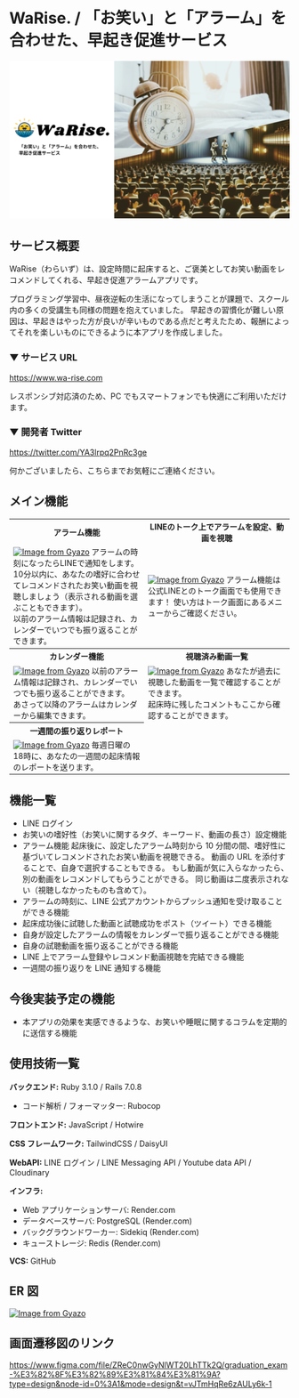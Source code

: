 # WaRise. / 「お笑い」と「アラーム」を合わせた、早起き促進サービス

![Alt text](image-3.png)

## サービス概要

WaRise（わらいず）は、設定時間に起床すると、ご褒美としてお笑い動画をレコメンドしてくれる、早起き促進アラームアプリです。

プログラミング学習中、昼夜逆転の生活になってしまうことが課題で、スクール内の多くの受講生も同様の問題を抱えていました。
早起きの習慣化が難しい原因は、早起きはやった方が良いが辛いものである点だと考えたため、報酬によってそれを楽しいものにできるように本アプリを作成しました。

### ▼ サービス URL

https://www.wa-rise.com

レスポンシブ対応済のため、PC でもスマートフォンでも快適にご利用いただけます。

### ▼ 開発者 Twitter

https://twitter.com/YA3lrpq2PnRc3ge

何かございましたら、こちらまでお気軽にご連絡ください。

## メイン機能

<table>
  <tr>
    <th style="text-align: center">アラーム機能</th>
    <th style="text-align: center">LINEのトーク上でアラームを設定、動画を視聴</th>
  </tr>
  <tr>
    <td>
      <a href="https://gyazo.com/1d06c8cc2cc654fbf39ff28cc57db733"><img src="https://i.gyazo.com/1d06c8cc2cc654fbf39ff28cc57db733.gif" alt="Image from Gyazo" width="372"/></a>
      アラームの時刻になったらLINEで通知をします。<br/>
      10分以内に、あなたの嗜好に合わせてレコメンドされたお笑い動画を視聴しましょう（表示される動画を選ぶこともできます）。<br/>
      以前のアラーム情報は記録され、カレンダーでいつでも振り返ることができます。
    </td>
    <td>
      <a href="https://gyazo.com/db51d65e1b1607b10446c41d024c9ddc"><img src="https://i.gyazo.com/db51d65e1b1607b10446c41d024c9ddc.jpg" alt="Image from Gyazo" width="506"/></a>
      アラーム機能は公式LINEとのトーク画面でも使用できます！
      使い方はトーク画面にあるメニューからご確認ください。
    </td>
  </tr>
  <tr>
    <th style="text-align: center">カレンダー機能</th>
    <th style="text-align: center">視聴済み動画一覧</th>
  </tr>
  <tr>
    <td>
      <a href="https://gyazo.com/16111ec1cf1bf27d0a4d208270c0abba"><img src="https://i.gyazo.com/16111ec1cf1bf27d0a4d208270c0abba.png" alt="Image from Gyazo" width="377"/></a>
      以前のアラーム情報は記録され、カレンダーでいつでも振り返ることができます。<br/>
      あさって以降のアラームはカレンダーから編集できます。
    </td>
    <td>
      <a href="https://gyazo.com/f587d5eb55f903abbfa72dd650f3022e"><img src="https://i.gyazo.com/f587d5eb55f903abbfa72dd650f3022e.gif" alt="Image from Gyazo" width="372"/></a>
      あなたが過去に視聴した動画を一覧で確認することができます。<br/>
      起床時に残したコメントもここから確認することができます。
    </td>
  </tr>
  <tr>
    <th style="text-align: center">一週間の振り返りレポート</th>
  </tr>
  <tr>
    <td>
      <a href="https://gyazo.com/5c99a781fe6cb261791fe03eccc60197"><img src="https://i.gyazo.com/5c99a781fe6cb261791fe03eccc60197.png" alt="Image from Gyazo" width="508"/></a>
      毎週日曜の18時に、あなたの一週間の起床情報のレポートを送ります。
    </td>
  </tr>
</table>

## 機能一覧

- LINE ログイン
- お笑いの嗜好性（お笑いに関するタグ、キーワード、動画の長さ）設定機能
- アラーム機能
  起床後に、設定したアラーム時刻から 10 分間の間、嗜好性に基づいてレコメンドされたお笑い動画を視聴できる。
  動画の URL を添付することで、自身で選択することもできる。
  もし動画が気に入らなかったら、別の動画をレコメンドしてもらうことができる。
  同じ動画は二度表示されない（視聴しなかったものも含めて）。
- アラームの時刻に、LINE 公式アカウントからプッシュ通知を受け取ることができる機能
- 起床成功後に試聴した動画と試聴成功をポスト（ツイート）できる機能
- 自身が設定したアラームの情報をカレンダーで振り返ることができる機能
- 自身の試聴動画を振り返ることができる機能
- LINE 上でアラーム登録やレコメンド動画視聴を完結できる機能
- 一週間の振り返りを LINE 通知する機能

## 今後実装予定の機能

- 本アプリの効果を実感できるような、お笑いや睡眠に関するコラムを定期的に送信する機能

## 使用技術一覧

**バックエンド:** Ruby 3.1.0 / Rails 7.0.8

- コード解析 / フォーマッター: Rubocop

**フロントエンド:** JavaScript / Hotwire

**CSS フレームワーク:** TailwindCSS / DaisyUI

**WebAPI:** LINE ログイン / LINE Messaging API / Youtube data API / Cloudinary

**インフラ:**

- Web アプリケーションサーバ: Render.com
- データベースサーバ: PostgreSQL (Render.com)
- バックグラウンドワーカー: Sidekiq (Render.com)
- キューストレージ: Redis (Render.com)

**VCS:** GitHub

## ER 図

[![Image from Gyazo](https://i.gyazo.com/8b08aa37432ece9f5923abac3013f99f.png)](https://gyazo.com/8b08aa37432ece9f5923abac3013f99f)

## 画面遷移図のリンク

https://www.figma.com/file/ZReC0nwGyNlWT20LhTTk2Q/graduation_exam-%E3%82%8F%E3%82%89%E3%81%84%E3%81%9A?type=design&node-id=0%3A1&mode=design&t=vJTmHqRe6zAULy6k-1
